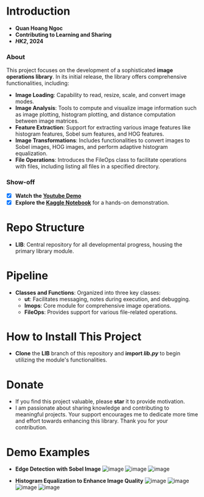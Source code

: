 # Introduction
- **Quan Hoang Ngoc**
- **Contributing to Learning and Sharing**
- **_HK2_, 2024**

### About
This project focuses on the development of a sophisticated **image operations library**. In its initial release, the library offers comprehensive functionalities, including:
- **Image Loading**: Capability to read, resize, scale, and convert image modes.
- **Image Analysis**: Tools to compute and visualize image information such as image plotting, histogram plotting, and distance computation between image matrices.
- **Feature Extraction**: Support for extracting various image features like histogram features, Sobel sum features, and HOG features.
- **Image Transformations**: Includes functionalities to convert images to Sobel images, HOG images, and perform adaptive histogram equalization.
- **File Operations**: Introduces the FileOps class to facilitate operations with files, including listing all files in a specified directory.

### Show-off
- [x] **Watch the [Youtube Demo](https://youtu.be/EcjI4TKktR4?feature=shared)**
- [x] **Explore the [Kaggle Notebook](https://www.kaggle.com/code/quanhoangngoc/imlib/notebook)** for a hands-on demonstration.

# Repo Structure
- **LIB**: Central repository for all developmental progress, housing the primary library module.

# Pipeline
- **Classes and Functions**: Organized into three key classes:
  - **ut**: Facilitates messaging, notes during execution, and debugging.
  - **Imops**: Core module for comprehensive image operations.
  - **FileOps**: Provides support for various file-related operations.

# How to Install This Project
- **Clone** the **LIB** branch of this repository and **import *lib.py*** to begin utilizing the module's functionalities.

# Donate
- If you find this project valuable, please **star** it to provide motivation.
- I am passionate about sharing knowledge and contributing to meaningful projects. Your support encourages me to dedicate more time and effort towards enhancing this library. Thank you for your contribution.

# Demo Examples
- **Edge Detection with Sobel Image**
  ![image](https://github.com/QuanHoangNgoc/Image_Ops_Lib/assets/143282734/623139ac-a058-400d-8640-9d5ab28a6e9c)
  ![image](https://github.com/QuanHoangNgoc/Image_Ops_Lib/assets/143282734/544477b9-dc6d-463c-8a61-18ac4502275d)
  ![image](https://github.com/QuanHoangNgoc/Image_Ops_Lib/assets/143282734/ea29bee4-9b0a-467c-b550-043cddb91089)

- **Histogram Equalization to Enhance Image Quality**
  ![image](https://github.com/QuanHoangNgoc/Image_Ops_Lib/assets/143282734/0f2f48a6-7242-416a-aa8f-72c1a1a690db)
  ![image](https://github.com/QuanHoangNgoc/Image_Ops_Lib/assets/143282734/0f3fafd5-4971-4959-857b-f658c01aaed5)
  ![image](https://github.com/QuanHoangNgoc/Image_Ops_Lib/assets/143282734/bf0afcd0-c38b-4c8a-8db3-6e0530750737)
  ![image](https://github.com/QuanHoangNgoc/Image_Ops_Lib/assets/143282734/c356b232-30c9-4cdd-a9cc-b95f1f82ec4b)

